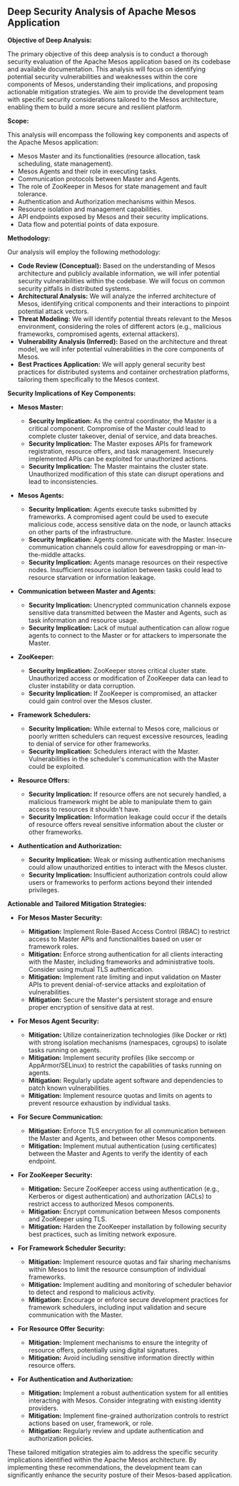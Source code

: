 ## Deep Security Analysis of Apache Mesos Application

**Objective of Deep Analysis:**

The primary objective of this deep analysis is to conduct a thorough security evaluation of the Apache Mesos application based on its codebase and available documentation. This analysis will focus on identifying potential security vulnerabilities and weaknesses within the core components of Mesos, understanding their implications, and proposing actionable mitigation strategies. We aim to provide the development team with specific security considerations tailored to the Mesos architecture, enabling them to build a more secure and resilient platform.

**Scope:**

This analysis will encompass the following key components and aspects of the Apache Mesos application:

*   Mesos Master and its functionalities (resource allocation, task scheduling, state management).
*   Mesos Agents and their role in executing tasks.
*   Communication protocols between Master and Agents.
*   The role of ZooKeeper in Mesos for state management and fault tolerance.
*   Authentication and Authorization mechanisms within Mesos.
*   Resource isolation and management capabilities.
*   API endpoints exposed by Mesos and their security implications.
*   Data flow and potential points of data exposure.

**Methodology:**

Our analysis will employ the following methodology:

*   **Code Review (Conceptual):** Based on the understanding of Mesos architecture and publicly available information, we will infer potential security vulnerabilities within the codebase. We will focus on common security pitfalls in distributed systems.
*   **Architectural Analysis:** We will analyze the inferred architecture of Mesos, identifying critical components and their interactions to pinpoint potential attack vectors.
*   **Threat Modeling:** We will identify potential threats relevant to the Mesos environment, considering the roles of different actors (e.g., malicious frameworks, compromised agents, external attackers).
*   **Vulnerability Analysis (Inferred):** Based on the architecture and threat model, we will infer potential vulnerabilities in the core components of Mesos.
*   **Best Practices Application:** We will apply general security best practices for distributed systems and container orchestration platforms, tailoring them specifically to the Mesos context.

**Security Implications of Key Components:**

*   **Mesos Master:**
    *   **Security Implication:** As the central coordinator, the Master is a critical component. Compromise of the Master could lead to complete cluster takeover, denial of service, and data breaches.
    *   **Security Implication:** The Master exposes APIs for framework registration, resource offers, and task management. Insecurely implemented APIs can be exploited for unauthorized actions.
    *   **Security Implication:** The Master maintains the cluster state. Unauthorized modification of this state can disrupt operations and lead to inconsistencies.

*   **Mesos Agents:**
    *   **Security Implication:** Agents execute tasks submitted by frameworks. A compromised agent could be used to execute malicious code, access sensitive data on the node, or launch attacks on other parts of the infrastructure.
    *   **Security Implication:** Agents communicate with the Master. Insecure communication channels could allow for eavesdropping or man-in-the-middle attacks.
    *   **Security Implication:** Agents manage resources on their respective nodes. Insufficient resource isolation between tasks could lead to resource starvation or information leakage.

*   **Communication between Master and Agents:**
    *   **Security Implication:**  Unencrypted communication channels expose sensitive data transmitted between the Master and Agents, such as task information and resource usage.
    *   **Security Implication:** Lack of mutual authentication can allow rogue agents to connect to the Master or for attackers to impersonate the Master.

*   **ZooKeeper:**
    *   **Security Implication:** ZooKeeper stores critical cluster state. Unauthorized access or modification of ZooKeeper data can lead to cluster instability or data corruption.
    *   **Security Implication:**  If ZooKeeper is compromised, an attacker could gain control over the Mesos cluster.

*   **Framework Schedulers:**
    *   **Security Implication:**  While external to Mesos core, malicious or poorly written schedulers can request excessive resources, leading to denial of service for other frameworks.
    *   **Security Implication:**  Schedulers interact with the Master. Vulnerabilities in the scheduler's communication with the Master could be exploited.

*   **Resource Offers:**
    *   **Security Implication:**  If resource offers are not securely handled, a malicious framework might be able to manipulate them to gain access to resources it shouldn't have.
    *   **Security Implication:** Information leakage could occur if the details of resource offers reveal sensitive information about the cluster or other frameworks.

*   **Authentication and Authorization:**
    *   **Security Implication:** Weak or missing authentication mechanisms could allow unauthorized entities to interact with the Mesos cluster.
    *   **Security Implication:** Insufficient authorization controls could allow users or frameworks to perform actions beyond their intended privileges.

**Actionable and Tailored Mitigation Strategies:**

*   **For Mesos Master Security:**
    *   **Mitigation:** Implement Role-Based Access Control (RBAC) to restrict access to Master APIs and functionalities based on user or framework roles.
    *   **Mitigation:** Enforce strong authentication for all clients interacting with the Master, including frameworks and administrative tools. Consider using mutual TLS authentication.
    *   **Mitigation:**  Implement rate limiting and input validation on Master APIs to prevent denial-of-service attacks and exploitation of vulnerabilities.
    *   **Mitigation:** Secure the Master's persistent storage and ensure proper encryption of sensitive data at rest.

*   **For Mesos Agent Security:**
    *   **Mitigation:** Utilize containerization technologies (like Docker or rkt) with strong isolation mechanisms (namespaces, cgroups) to isolate tasks running on agents.
    *   **Mitigation:** Implement security profiles (like seccomp or AppArmor/SELinux) to restrict the capabilities of tasks running on agents.
    *   **Mitigation:**  Regularly update agent software and dependencies to patch known vulnerabilities.
    *   **Mitigation:**  Implement resource quotas and limits on agents to prevent resource exhaustion by individual tasks.

*   **For Secure Communication:**
    *   **Mitigation:** Enforce TLS encryption for all communication between the Master and Agents, and between other Mesos components.
    *   **Mitigation:** Implement mutual authentication (using certificates) between the Master and Agents to verify the identity of each endpoint.

*   **For ZooKeeper Security:**
    *   **Mitigation:** Secure ZooKeeper access using authentication (e.g., Kerberos or digest authentication) and authorization (ACLs) to restrict access to authorized Mesos components.
    *   **Mitigation:** Encrypt communication between Mesos components and ZooKeeper using TLS.
    *   **Mitigation:**  Harden the ZooKeeper installation by following security best practices, such as limiting network exposure.

*   **For Framework Scheduler Security:**
    *   **Mitigation:** Implement resource quotas and fair sharing mechanisms within Mesos to limit the resource consumption of individual frameworks.
    *   **Mitigation:** Implement auditing and monitoring of scheduler behavior to detect and respond to malicious activity.
    *   **Mitigation:**  Encourage or enforce secure development practices for framework schedulers, including input validation and secure communication with the Master.

*   **For Resource Offer Security:**
    *   **Mitigation:** Implement mechanisms to ensure the integrity of resource offers, potentially using digital signatures.
    *   **Mitigation:** Avoid including sensitive information directly within resource offers.

*   **For Authentication and Authorization:**
    *   **Mitigation:**  Implement a robust authentication system for all entities interacting with Mesos. Consider integrating with existing identity providers.
    *   **Mitigation:**  Implement fine-grained authorization controls to restrict actions based on user, framework, or role.
    *   **Mitigation:** Regularly review and update authentication and authorization policies.

These tailored mitigation strategies aim to address the specific security implications identified within the Apache Mesos architecture. By implementing these recommendations, the development team can significantly enhance the security posture of their Mesos-based application.

